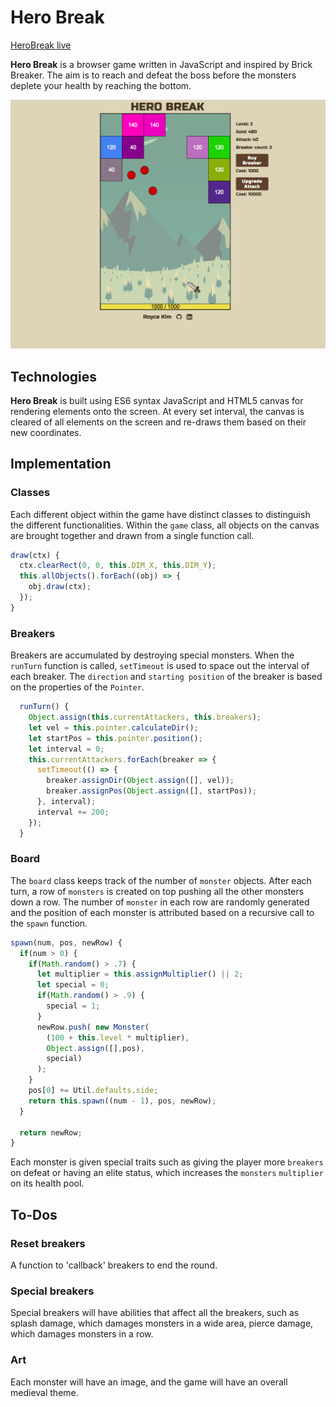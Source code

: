 # Hero Break
[HeroBreak live](http://www.roycekim.com/hero-break)

**Hero Break** is a browser game written in JavaScript and inspired by Brick Breaker. The aim is to reach and defeat the boss before the monsters deplete your health by reaching the bottom.

![screenshot](assets/screenshots/screenshot1.png)


## Technologies
**Hero Break** is built using ES6 syntax JavaScript and HTML5 canvas for rendering elements onto the screen. At every set interval, the canvas is cleared of all elements on the screen and re-draws them based on their new coordinates.

## Implementation
### Classes
Each different object within the game have distinct classes to distinguish the different functionalities. Within the `game` class, all objects on the canvas are brought together and drawn from a single function call.

```JavaScript
draw(ctx) {
  ctx.clearRect(0, 0, this.DIM_X, this.DIM_Y);
  this.allObjects().forEach((obj) => {
    obj.draw(ctx);
  });
}
```

### Breakers
Breakers are accumulated by destroying special monsters. When the `runTurn` function is called, `setTimeout` is used to space out the interval of each breaker. The `direction` and `starting position` of the breaker is based on the properties of the `Pointer`.

```JavaScript
  runTurn() {
    Object.assign(this.currentAttackers, this.breakers);
    let vel = this.pointer.calculateDir();
    let startPos = this.pointer.position();
    let interval = 0;
    this.currentAttackers.forEach(breaker => {
      setTimeout(() => {
        breaker.assignDir(Object.assign([], vel));
        breaker.assignPos(Object.assign([], startPos));
      }, interval);
      interval += 200;
    });
  }
```

### Board
The `board` class keeps track of the number of `monster` objects. After each turn, a row of `monsters` is created on top pushing all the other monsters down a row. The number of `monster` in each row are randomly generated and the position of each monster is attributed based on a recursive call to the `spawn` function.

```JavaScript
spawn(num, pos, newRow) {
  if(num > 0) {
    if(Math.random() > .7) {
      let multiplier = this.assignMultiplier() || 2;
      let special = 0;
      if(Math.random() > .9) {
        special = 1;
      }
      newRow.push( new Monster(
        (100 + this.level * multiplier),
        Object.assign([],pos),
        special)
      );
    }
    pos[0] += Util.defaults.side;
    return this.spawn((num - 1), pos, newRow);
  }

  return newRow;
}
```
Each monster is given special traits such as giving the player more `breakers` on defeat or having an elite status, which increases the `monsters` `multiplier` on its health pool.

## To-Dos

### Reset breakers
A function to 'callback' breakers to end the round.

### Special breakers
Special breakers will have abilities that affect all the breakers, such as splash damage, which damages monsters in a wide area, pierce damage, which damages monsters in a row.

### Art
Each monster will have an image, and the game will have an overall medieval theme.

